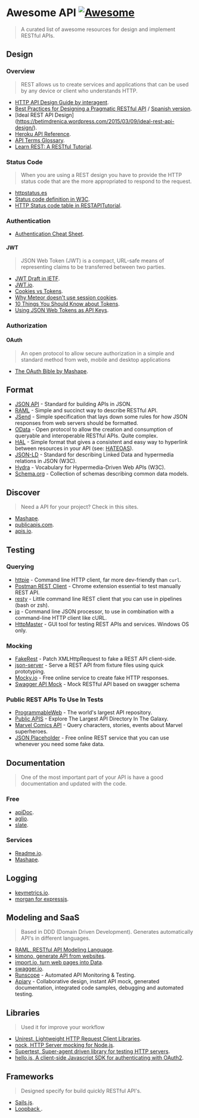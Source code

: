 # Awesome API [![Awesome](https://cdn.rawgit.com/sindresorhus/awesome/d7305f38d29fed78fa85652e3a63e154dd8e8829/media/badge.svg)](https://github.com/sindresorhus/awesome)

> A curated list of awesome resources for design and implement RESTful APIs.

## Design

### Overview

> REST allows us to create services and applications that can be used by any device or client who understands HTTP.

* [HTTP API Design Guide by interagent](https://github.com/interagent/http-api-design).
*  [Best Practices for Designing a Pragmatic RESTful API](http://www.vinaysahni.com/best-practices-for-a-pragmatic-restful-api) / [Spanish version](http://elbauldelprogramador.com/buenas-practicas-para-el-diseno-de-una-api-restful-pragmatica/).
* [Ideal REST API Design] (https://betimdrenica.wordpress.com/2015/03/09/ideal-rest-api-design/).
* [Heroku API Reference](https://devcenter.heroku.com/articles/platform-api-reference).
* [API Terms Glossary](https://github.com/Mashape/apiglossary).
* [Learn REST: A RESTful Tutorial](http://www.restapitutorial.com).

### Status Code

> When you are using a REST design you have to provide the HTTP status code that are the more appropriated to respond to the request.

* [httpstatus.es](http://httpstatus.es/)
* [Status code definition in W3C](http://www.w3.org/Protocols/rfc2616/rfc2616-sec10.html).
* [HTTP Status code table in RESTAPITutorial](http://www.restapitutorial.com/httpstatuscodes.html).

### Authentication

* [Authentication Cheat Sheet](https://www.owasp.org/index.php/Authentication_Cheat_Sheet).

#### JWT

> JSON Web Token (JWT) is a compact, URL-safe means of representing claims to be transferred between two parties.

* [JWT Draft in IETF](http://tools.ietf.org/html/draft-ietf-oauth-json-web-token).
* [JWT.io](http://jwt.io/).
* [Cookies vs Tokens](https://auth0.com/blog/2014/01/07/angularjs-authentication-with-cookies-vs-token).
* [Why Meteor doesn't use session cookies](https://www.meteor.com/blog/2014/03/14/session-cookies).
* [10 Things You Should Know about Tokens](https://auth0.com/blog/2014/01/27/ten-things-you-should-know-about-tokens-and-cookies).
* [Using JSON Web Tokens as API Keys](https://auth0.com/blog/2014/12/02/using-json-web-tokens-as-api-keys).

### Authorization

#### OAuth

> An open protocol to allow secure authorization in a simple and standard method from web, mobile and desktop applications

* [The OAuth Bible by Mashape](http://oauthbible.com/).

## Format

* [JSON API](http://jsonapi.org/) - Standard for building APIs in JSON.
* [RAML](http://raml.org/) - Simple and succinct way to describe RESTful API.
* [JSend](http://labs.omniti.com/labs/jsend) - Simple specification that lays down some rules for how JSON responses from web servers should be formatted.
* [OData](http://www.odata.org/) - Open protocol to allow the creation and consumption of queryable and interoperable RESTful APIs. Quite complex.
* [HAL](http://stateless.co/hal_specification.html) - Simple format that gives a consistent and easy way to hyperlink between resources in your API (see: [HATEOAS](#hateoas)).
* [JSON-LD](http://json-ld.org/) - Standard for describing Linked Data and hypermedia relations in JSON (W3C).
* [Hydra](http://www.hydra-cg.com/) - Vocabulary for Hypermedia-Driven Web APIs (W3C).
* [Schema.org](http://schema.org) - Collection of schemas describing common data models.

## Discover

> Need a API for your project? Check in this sites.

* [Mashape](https://www.mashape.com/explore).
* [publicapis.com](http://www.publicapis.com).
* [apis.io](http://apis.io).

## Testing

### Querying

* [httpie](https://github.com/jakubroztocil/httpie) - Command line HTTP client, far more dev-friendly than `curl`.
* [Postman REST Client](https://chrome.google.com/webstore/detail/postman-rest-client/fdmmgilgnpjigdojojpjoooidkmcomcm) - Chrome extension essential to test manually REST API.
* [resty](https://github.com/micha/resty) - Little command line REST client that you can use in pipelines (bash or zsh).
* [jq](https://github.com/stedolan/jq) - Command line JSON processor, to use in combination with a command-line HTTP client like cURL.
* [HttpMaster](http://www.httpmaster.net) - GUI tool for testing REST APIs and services. Windows OS only.

### Mocking

* [FakeRest](https://github.com/marmelab/FakeRest) - Patch XMLHttpRequest to fake a REST API client-side.
* [json-server](https://github.com/typicode/json-server) - Serve a REST API from fixture files using quick prototyping.
* [Mocky.io](http://www.mocky.io/) - Free online service to create fake HTTP responses.
* [Swagger API Mock](https://github.com/bulkismaslom/swagger-api-mock) - Mock RESTful API based on swagger schema

### Public REST APIs To Use In Tests

* [ProgrammableWeb](http://www.programmableweb.com/apis/directory) - The world's largest API repository.
* [Public APIS](https://www.publicapis.com/) - Explore The Largest API Directory In The Galaxy.
* [Marvel Comics API](http://developer.marvel.com/) - Query characters, stories, events about Marvel superheroes.
* [JSON Placeholder](http://jsonplaceholder.typicode.com/) - Free online REST service that you can use whenever you need some fake data.


## Documentation

> One of the most important part of your API is have a good documentation and updated with the code.

### Free

* [apiDoc](http://apidocjs.com).
* [aglio](https://github.com/danielgtaylor/aglio).
* [slate](https://github.com/tripit/slate).

### Services

* [Readme.io](https://readme.io/).
* [Mashape](http://docs.mashape.com/documenting-api).

## Logging

* [keymetrics.io](https://keymetrics.io).
* [morgan for expressjs](https://github.com/expressjs/morgan).

## Modeling and SaaS

> Based in DDD (Domain Driven Development). Generates automatically API's in different languages.

* [RAML, RESTful API Modeling Language](http://raml.org).
* [kimono, generate API from websites](https://www.kimonolabs.com).
* [import.io, turn web pages into Data](https://import.io).
* [swagger.io](http://swagger.io).
* [Runscope](https://www.runscope.com/) - Automated API Monitoring & Testing.
* [Apiary](https://apiary.io/) - Collaborative design, instant API mock, generated documentation, integrated code samples, debugging and automated testing.

## Libraries

> Used it for improve your workflow

* [Unirest, Lightweight HTTP Request Client Libraries](http://unirest.io).
* [nock, HTTP Server mocking for Node.js](https://www.npmjs.com/package/nock).
* [Supertest, Super-agent driven library for testing HTTP servers](https://www.npmjs.com/package/supertest).
* [hello.js, A client-side Javascript SDK for authenticating with OAuth2](http://adodson.com/hello.js/#hellojs).


## Frameworks

> Designed specify for build quickly RESTful API's.

* [Sails.js](http://sailsjs.org).
* [Loopback	](http://loopback.io).
